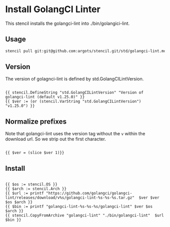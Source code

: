 # Install GolangCI Linter

This stencil installs the golangci-lint into ./bin/golangici-lint.

## Usage

```bash
stencil pull git:git@github.com:argots/stencil.git/std/golangci-lint.md
```

## Version

The version of golagnci-lint is defined by std.GolangCILintVersion.

```go-template

{{ stencil.DefineString "std.GolangCILintVersion" "Version of golangci-lint (default v1.25.0)" }}
{{ $ver := (or (stencil.VarString "std.GolangCILintVersion") "v1.25.0") }}

```

## Normalize prefixes

Note that golangci-lint uses the version tag without the `v` within
the download url.  So we strip out the first character.

```go-template

{{ $ver = (slice $ver 1)}}

```

## Install

```go-template

{{ $os := stencil.OS }}
{{ $arch := stencil.Arch }}
{{ $url := printf "https://github.com/golangci/golangci-lint/releases/download/v%s/golangci-lint-%s-%s-%s.tar.gz"  $ver $ver $os $arch }}
{{ $bin := printf "golangci-lint-%s-%s-%s/golangci-lint" $ver $os $arch }}
{{ stencil.CopyFromArchive "golangci-lint" "./bin/golangci-lint"  $url $bin }}

```
